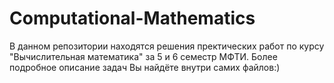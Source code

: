 # Computational-Mathematics
В данном репозитории находятся решения пректических работ по курсу "Вычислительная математика" за 5 и 6 семестр МФТИ. Более подробное описание задач Вы найдёте внутри самих файлов:)
